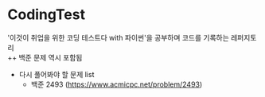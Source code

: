 # CodingTest

'이것이 취업을 위한 코딩 테스트다 with 파이썬'을 공부하며 코드를 기록하는 레퍼지토리 <br>
++ 백준 문제 역시 포함됨

- 다시 풀어봐야 할 문제 list
  - 백준 2493 (https://www.acmicpc.net/problem/2493)
